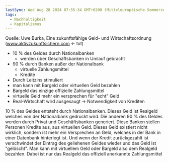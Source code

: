 ```yaml
---
lastSync: Wed Aug 28 2024 07:55:34 GMT+0200 (Mitteleuropäische Sommerzeit)
tags:
  - Nachhaltigkeit
  - Kapitalismus
---
```


Quelle: Uwe Burka, Eine zukunftsfähige Geld- und Wirtschaftsordnung (www.aktivzukunftsichern.com <- tot)

- 10 % des Geldes durch Nationalbanken
	- werden über Geschäftsbanken in Umlauf gebracht
- 90 % durch Banken außer der Nationalbank
	- virtuelle Zahlungsmittel
	- Kredite
- Durch Leitzins stimuliert
- man kann mit Bargeld oder virtuellen Geld bezahlen
- Bargeld das einzige offizielle Zahlungsmittel
- virtuelle Geld mehr ein versprechen für "echt" Geld
- Real-Wirtschaft wird ausgesaugt -> Notwendigkeit von Krediten

10 % des Geldes entsteht durch Nationalbanken. Dieses Geld ist Realgeld welches von der Nationalbank gedruckt wird. Die anderen 90 % des Geldes werden durch Privat und Geschäftsbanken generiert. Diese Banken stellen Personen Kredite aus, aus virtuellen Geld. Dieses Geld existiert nicht wirklich, sondern ist mehr ein Versprechen an Geld, welches in der Bank in einer Datenbank hinterlegt ist. Und wenn der Kredit zurückgezahlt ist verschwindet der Eintrag des geliehenen Geldes wieder und das Geld ist "gelöscht". Man kann mit virtuellem Geld oder Bargeld also dem Realgeld bezahlen. Dabei ist nur das Realgeld das offiziell anerkannte Zahlungsmittel